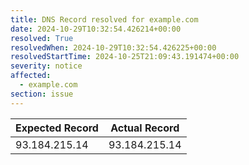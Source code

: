 ```yaml
---
title: DNS Record resolved for example.com
date: 2024-10-29T10:32:54.426214+00:00
resolved: True
resolvedWhen: 2024-10-29T10:32:54.426225+00:00
resolvedStartTime: 2024-10-25T21:09:43.191474+00:00
severity: notice
affected:
  - example.com
section: issue
---
```


| Expected Record  | Actual Record  |
|------------------|----------------|
| 93.184.215.14 | 93.184.215.14 |
